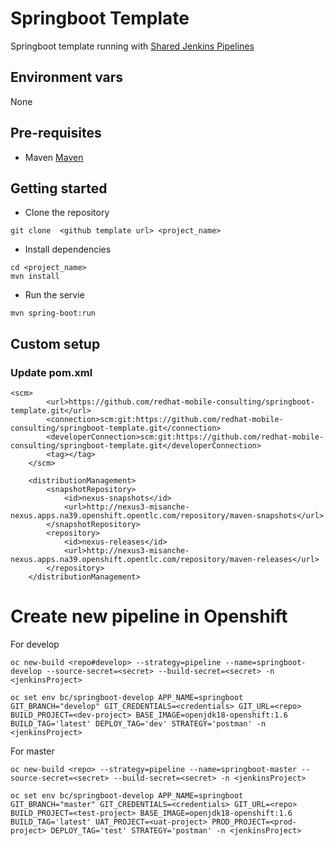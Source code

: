 # Springboot Template

Springboot template running with [Shared Jenkins Pipelines](https://github.com/redhat-mobile-consulting/shared-jenkins-pipelines)

## Environment vars
None
   
## Pre-requisites
- Maven [Maven](https://maven.apache.org/)


## Getting started
- Clone the repository
```
git clone  <github template url> <project_name>
```
- Install dependencies
```
cd <project_name>
mvn install
```
- Run the servie
```
mvn spring-boot:run
```

## Custom setup

### Update pom.xml
```
<scm>
        <url>https://github.com/redhat-mobile-consulting/springboot-template.git</url>
        <connection>scm:git:https://github.com/redhat-mobile-consulting/springboot-template.git</connection>
        <developerConnection>scm:git:https://github.com/redhat-mobile-consulting/springboot-template.git</developerConnection>
        <tag></tag>
    </scm>
    
    <distributionManagement>
        <snapshotRepository>
            <id>nexus-snapshots</id>
            <url>http://nexus3-misanche-nexus.apps.na39.openshift.opentlc.com/repository/maven-snapshots</url>
        </snapshotRepository>
        <repository>
            <id>nexus-releases</id>
            <url>http://nexus3-misanche-nexus.apps.na39.openshift.opentlc.com/repository/maven-releases</url>
        </repository>
    </distributionManagement>
```
# Create new pipeline in Openshift
For develop
```
oc new-build <repo#develop> --strategy=pipeline --name=springboot-develop --source-secret=<secret> --build-secret=<secret> -n <jenkinsProject>

oc set env bc/springboot-develop APP_NAME=springboot GIT_BRANCH="develop" GIT_CREDENTIALS=<credentials> GIT_URL=<repo> BUILD_PROJECT=<dev-project> BASE_IMAGE=openjdk18-openshift:1.6 BUILD_TAG='latest' DEPLOY_TAG='dev' STRATEGY='postman' -n <jenkinsProject>
```

For master
```
oc new-build <repo> --strategy=pipeline --name=springboot-master --source-secret=<secret> --build-secret=<secret> -n <jenkinsProject>

oc set env bc/springboot-develop APP_NAME=springboot GIT_BRANCH="master" GIT_CREDENTIALS=<credentials> GIT_URL=<repo> BUILD_PROJECT=<test-project> BASE_IMAGE=openjdk18-openshift:1.6 BUILD_TAG='latest' UAT_PROJECT=<uat-project> PROD_PROJECT=<prod-project> DEPLOY_TAG='test' STRATEGY='postman' -n <jenkinsProject>
```




